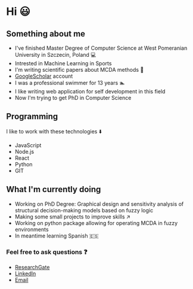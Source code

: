 # Hi :smiley:

## Something about me

- I've finished Master Degree of Computer Science at West Pomeranian University in Szczecin, Poland :computer:
- Intrested in Machine Learning in Sports
- I'm writing scientific papers about MCDA methods :page_with_curl:
- [GoogleScholar](https://scholar.google.com/citations?hl=pl&user=jeIr65oAAAAJ) account
- I was a professional swimmer for 13 years :swimmer:
- I like writing web application for self development in this field
- Now I'm trying to get PhD in Computer Science

## Programming

I like to work with these technologies :arrow_down:

- JavaScript
- Node.js
- React
- Python
- GIT

## What I'm currently doing

- Working on PhD Degree: Graphical design and sensitivity analysis of structural decision-making models based on fuzzy logic
- Making some small projects to improve skills :arrow_upper_right:
- Working on python package allowing for operating MCDA in fuzzy environments
- In meantime learning Spanish :es:

### Feel free to ask questions :question:

- [ResearchGate](https://www.researchgate.net/profile/Jakub-Wieckowski?ev=hdr_xprf)
- [LinkedIn](https://www.linkedin.com/in/jakubwieckowski/)
- [Email](mailto:kubaw1@onet.eu)

<!--
**jwieckowski/jwieckowski** is a ✨ _special_ ✨ repository because its `README.md` (this file) appears on your GitHub profile.

Here are some ideas to get you started:

- 🔭 I’m currently working on ...
- 🌱 I’m currently learning ...
- 👯 I’m looking to collaborate on ...
- 🤔 I’m looking for help with ...
- 💬 Ask me about ...
- 📫 How to reach me: ...
- 😄 Pronouns: ...
- ⚡ Fun fact: ...
-->
